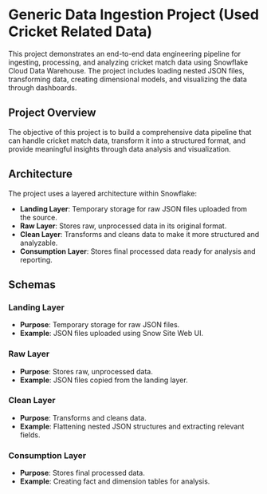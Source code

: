 # Generic Data Ingestion Project (Used Cricket Related Data)

This project demonstrates an end-to-end data engineering pipeline for ingesting, processing, and analyzing cricket match data using Snowflake Cloud Data Warehouse. The project includes loading nested JSON files, transforming data, creating dimensional models, and visualizing the data through dashboards.


## Project Overview

The objective of this project is to build a comprehensive data pipeline that can handle cricket match data, transform it into a structured format, and provide meaningful insights through data analysis and visualization.

## Architecture

The project uses a layered architecture within Snowflake:
- **Landing Layer**: Temporary storage for raw JSON files uploaded from the source.
- **Raw Layer**: Stores raw, unprocessed data in its original format.
- **Clean Layer**: Transforms and cleans data to make it more structured and analyzable.
- **Consumption Layer**: Stores final processed data ready for analysis and reporting.

## Schemas

### Landing Layer
- **Purpose**: Temporary storage for raw JSON files.
- **Example**: JSON files uploaded using Snow Site Web UI.

### Raw Layer
- **Purpose**: Stores raw, unprocessed data.
- **Example**: JSON files copied from the landing layer.

### Clean Layer
- **Purpose**: Transforms and cleans data.
- **Example**: Flattening nested JSON structures and extracting relevant fields.

### Consumption Layer
- **Purpose**: Stores final processed data.
- **Example**: Creating fact and dimension tables for analysis.
